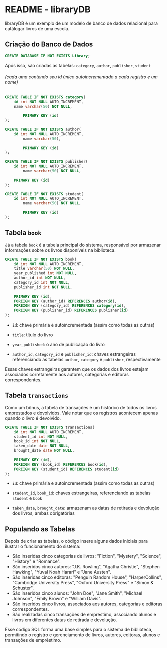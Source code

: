 # README - libraryDB

libraryDB é um exemplo de um modelo de banco de dados relacional para catálogar livros de uma escola.

## Criação do Banco de Dados

```sql
CREATE DATABASE IF NOT EXISTS Library;
```

Após isso, são criadas as tabelas: `category`, `author`, `publisher`, `student`

###### (cada uma contendo seu id único autoincrementado a cada registro e um nome)

```sql
CREATE TABLE IF NOT EXISTS category(
	id int NOT NULL AUTO_INCREMENT,
	name varchar(50) NOT NULL,
	
    	PRIMARY KEY (id)
);

CREATE TABLE IF NOT EXISTS author(
	id int NOT NULL AUTO_INCREMENT,
    	name varchar(50),
	
    	PRIMARY KEY (id)
);

CREATE TABLE IF NOT EXISTS publisher(
	id int NOT NULL AUTO_INCREMENT,
    	name varchar(50) NOT NULL,
	
	PRIMARY KEY (id)
);

CREATE TABLE IF NOT EXISTS student(
	id int NOT NULL AUTO_INCREMENT,
    	name varchar(50) NOT NULL,
	
    	PRIMARY KEY (id)
);
```

## Tabela `book`

Já a tabela `book` é a tabela principal do sistema, responsável por armazenar informações sobre os livros disponíveis na biblioteca. 

```sql
CREATE TABLE IF NOT EXISTS book(
	id int NOT NULL AUTO_INCREMENT,
	title varchar(50) NOT NULL,
	year_published int NOT NULL,
	author_id int NOT NULL,
	category_id int NOT NULL, 
	publisher_id int NOT NULL,
	
	PRIMARY KEY (id),
	FOREIGN KEY (author_id) REFERENCES author(id),
	FOREIGN KEY (category_id) REFERENCES category(id),
	FOREIGN KEY (publisher_id) REFERENCES publisher(id)
);
```

* `id`: chave primária e autoincrementada (assim como todas as outras)

* `title`: título do livro

* `year_published`: o ano de publicação do livro
  
* `author_id`, `category_id` e `publisher_id`: chaves estrangeiras referenciando as tabelas `author`, `category` e `publisher`, respectivamente

Essas chaves estrangeiras garantem que os dados dos livros estejam associados corretamente aos autores, categorias e editoras correspondentes.

## Tabela `transactions`

Como um bônus, a tabela de transações é um histórico de todos os livros emprestados e dovolvidos. Vale notar que os registros acontecem apenas quando o livro é devolvido.

```sql
CREATE TABLE IF NOT EXISTS transactions(
	id int NOT NULL AUTO_INCREMENT,
	student_id int NOT NULL,
	book_id int NOT NULL,
	taken_date date NOT NULL,
	brought_date date NOT NULL,
	
	PRIMARY KEY (id),
	FOREIGN KEY (book_id) REFERENCES book(id),
	FOREIGN KEY (student_id) REFERENCES student(id)
);
```

* `id`: chave primária e autoincrementada (assim como todas as outras)

* `student_id`, `book_id`: chaves estrangeiras, referenciando as tabelas `student` e `book`

* `taken_date`, `brought_date`: armazenam as datas de retirada e devolução dos livros, ambas obrigatórias

## Populando as Tabelas

Depois de criar as tabelas, o código insere alguns dados iniciais para ilustrar o funcionamento do sistema:

- São inseridas cinco categorias de livros: "Fiction", "Mystery", "Science", "History" e "Romance".
- São inseridos cinco autores: "J.K. Rowling", "Agatha Christie", "Stephen Hawking", "Yuval Noah Harari" e "Jane Austen".
- São inseridas cinco editoras: "Penguin Random House", "HarperCollins", "Cambridge University Press", "Oxford University Press" e "Simon & Schuster".
- São inseridos cinco alunos: "John Doe", "Jane Smith", "Michael Johnson", "Emily Brown" e "William Davis".
- São inseridos cinco livros, associados aos autores, categorias e editoras correspondentes.
- São realizadas cinco transações de empréstimo, associando alunos e livros em diferentes datas de retirada e devolução.

Esse código SQL forma uma base simples para o sistema de biblioteca, permitindo o registro e gerenciamento de livros, autores, editoras, alunos e transações de empréstimo.
